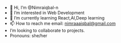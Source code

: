 - 👋 Hi, I’m @Nimraiqbal-n
- 👀 I’m interested in Web Development
- 🌱 I’m currently learning React,AI,Deep learning
- 📫 How to reach me email: nimraaaiqbal@gmail.com
- I’m looking to collaborate to projects.
- Pronouns: she/her


<!---
Nimraiqbal-n/Nimraiqbal-n is a ✨ special ✨ repository because its `README.md` (this file) appears on your GitHub profile.
You can click the Preview link to take a look at your changes.
--->
